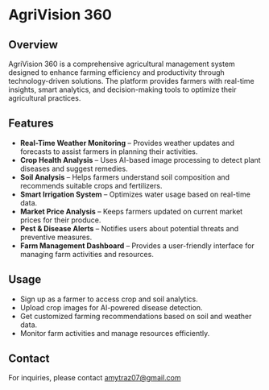 # AgriVision 360

## Overview
AgriVision 360 is a comprehensive agricultural management system designed to enhance farming efficiency and productivity through technology-driven solutions. The platform provides farmers with real-time insights, smart analytics, and decision-making tools to optimize their agricultural practices.

## Features
- **Real-Time Weather Monitoring** – Provides weather updates and forecasts to assist farmers in planning their activities.
- **Crop Health Analysis** – Uses AI-based image processing to detect plant diseases and suggest remedies.
- **Soil Analysis** – Helps farmers understand soil composition and recommends suitable crops and fertilizers.
- **Smart Irrigation System** – Optimizes water usage based on real-time data.
- **Market Price Analysis** – Keeps farmers updated on current market prices for their produce.
- **Pest & Disease Alerts** – Notifies users about potential threats and preventive measures.
- **Farm Management Dashboard** – Provides a user-friendly interface for managing farm activities and resources.
## Usage
- Sign up as a farmer to access crop and soil analytics.
- Upload crop images for AI-powered disease detection.
- Get customized farming recommendations based on soil and weather data.
- Monitor farm activities and manage resources efficiently.

## Contact
For inquiries, please contact amytraz07@gmail.com 
